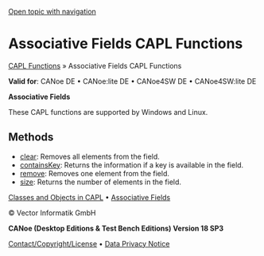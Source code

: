 [Open topic with navigation](../../../../CANoeDEFamily.htm#Topics/CAPLFunctions/AssociativeFields/CAPLfunctionsAssociativeFieldOverview.md)

# Associative Fields CAPL Functions

[CAPL Functions](../CAPLfunctions.md) » Associative Fields CAPL Functions

**Valid for**: CANoe DE • CANoe:lite DE • CANoe4SW DE • CANoe4SW:lite DE

**Associative Fields**

These CAPL functions are supported by Windows and Linux.

## Methods

- [clear](Functions/CAPLfunctionClear.md): Removes all elements from the field.
- [containsKey](Functions/CAPLfunctionContainsKey.md): Returns the information if a key is available in the field.
- [remove](Functions/CAPLfunctionRemove.md): Removes one element from the field.
- [size](Functions/CAPLfunctionSize.md): Returns the number of elements in the field.

[Classes and Objects in CAPL](../../Shared/CAPL/General/ClassesAndObjects.md) • [Associative Fields](../../Shared/CAPL/General/AssociativeFields.md)

© Vector Informatik GmbH

**CANoe (Desktop Editions & Test Bench Editions) Version 18 SP3**

[Contact/Copyright/License](../../Shared/ContactCopyrightLicense.md) • [Data Privacy Notice](https://www.vector.com/int/en/company/get-info/privacy-policy/)